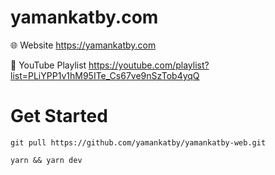 # yamankatby.com
🌐 Website https://yamankatby.com

🎥 YouTube Playlist https://youtube.com/playlist?list=PLiYPP1v1hM95ITe_Cs67ve9nSzTob4yqQ



# Get Started
```
git pull https://github.com/yamankatby/yamankatby-web.git
```

```
yarn && yarn dev
```
